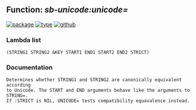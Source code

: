 ## Function: ***sb-unicode:unicode=***
[![package](https://img.shields.io/badge/Package-SB--UNICODE-5f9ea0.svg?style=social&colorA=999999)](../) [![type](https://img.shields.io/badge/Type-Function-5f9ea0.svg?style=social&colorA=999999)](../#function) [![github](https://img.shields.io/badge/GitHub-View_the_source-5f9ea0.svg?style=social&colorA=999999&logo=github)](https://github.com/sbcl/sbcl/blob/master/src/code/target-unicode.lisp/) 
### Lambda list
```
(STRING1 STRING2 &KEY START1 END1 START2 END2 STRICT)
```
### Documentation
```
Determines whether STRING1 and STRING2 are canonically equivalent according
to Unicode. The START and END arguments behave like the arguments to STRING=.
If :STRICT is NIL, UNICODE= tests compatibility equavalence instead.
```
